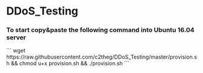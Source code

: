 # DDoS_Testing

<h3> To start copy&paste the following command into Ubuntu 16.04 server </h3>
```
wget https://raw.githubusercontent.com/c2theg/DDoS_Testing/master/provision.sh && chmod u+x provision.sh && ./provision.sh
```
